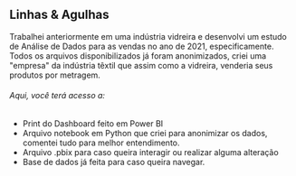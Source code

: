 ## Linhas & Agulhas

Trabalhei anteriormente em uma indústria vidreira e desenvolvi um estudo de Análise de Dados para as vendas no ano de 2021, especificamente.
Todos os arquivos disponibilizados já foram anonimizados, criei uma "empresa" da indústria têxtil que assim como a vidreira, venderia seus produtos por metragem.

###### Aqui, você terá acesso a:
- Print do Dashboard feito em Power BI
- Arquivo notebook em Python que criei para anonimizar os dados, comentei tudo para melhor entendimento.
- Arquivo .pbix para caso queira interagir ou realizar alguma alteração
- Base de dados já feita para caso queira navegar.
